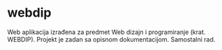# webdip
Web aplikacija izrađena za predmet Web dizajn i programiranje (krat. WEBDIP). Projekt je zadan sa opisnom dokumentacijom. Samostalni rad.
